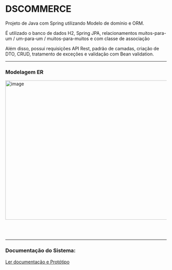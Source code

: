 <h1>DSCOMMERCE</h1>

Projeto de Java com Spring utilizando Modelo de domínio e ORM.

É utilizado o banco de dados H2, Spring JPA, relacionamentos muitos-para-um / um-para-um / muitos-para-muitos e com classe de associação

Além disso, possui requisições API Rest, padrão de camadas, criação de DTO, CRUD, tratamento de exceções e validação com Bean validation.

<hr>
<h3>Modelagem ER</h3>
<img width="1012" height="434" alt="image" src="https://github.com/user-attachments/assets/27397391-60d5-48f2-b66f-be1af53ae84f" />

<br><br>

<hr>
<h3>Documentação do Sistema:</h3>
<a href="https://drive.google.com/drive/folders/1WTBggtq38cLeeQosPHjuhjSLxa94Lmx_" target="_blank">Ler documentação e Protótipo</a>

